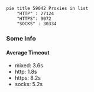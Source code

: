 
```mermaid
pie title 59042 Proxies in list
    "HTTP" : 27124
    "HTTPS": 9072
    "SOCKS" : 30334
```

### Some Info
#### Average Timeout

- mixed: 3.6s
- http: 1.8s
- https: 8.2s
- socks: 5.2s